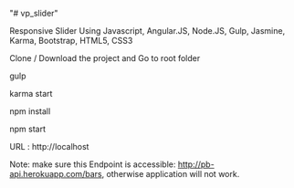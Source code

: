 "# vp_slider" 

Responsive Slider Using Javascript, Angular.JS, Node.JS, Gulp, Jasmine, Karma, Bootstrap, HTML5, CSS3 

Clone / Download the project and Go to root folder 

gulp

karma start

npm install

npm start


URL : http://localhost

Note: make sure this Endpoint is accessible: http://pb-api.herokuapp.com/bars, otherwise application will not work.